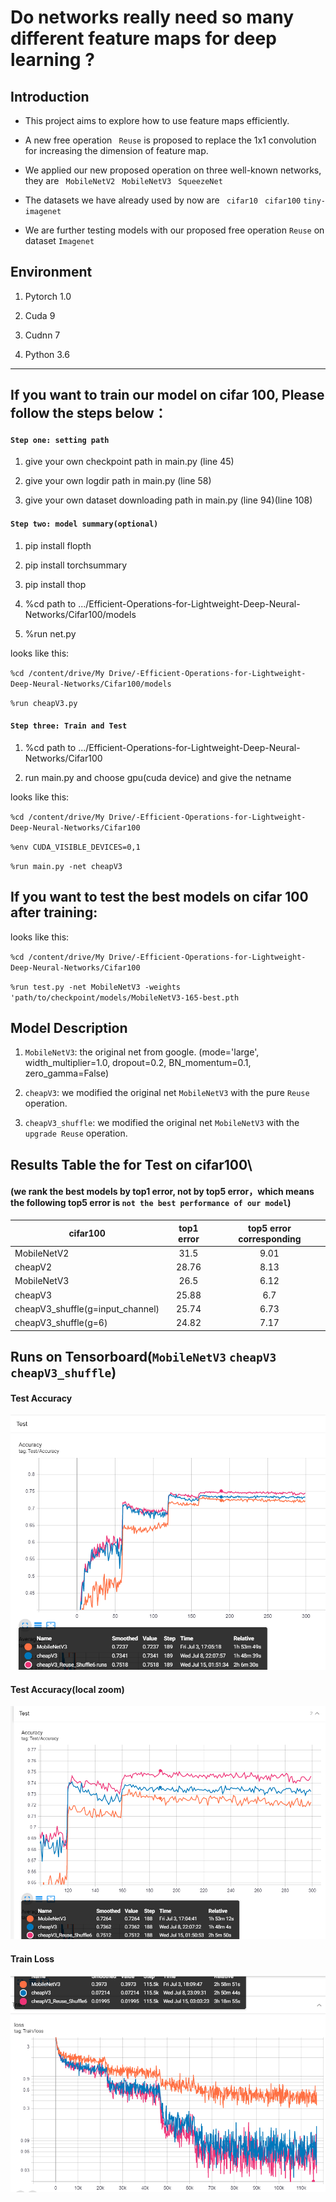 # Do networks really need so many different feature maps for deep learning ?

## Introduction

* This project aims to explore how to use feature maps efficiently.

- A new free operation ` Reuse` is proposed to replace the 1x1 convolution for increasing the dimension of feature map.

- We applied our new proposed operation on three well-known networks, they are ` MobileNetV2` ` MobileNetV3` ` SqueezeNet` 

- The datasets we have already used by now are ` cifar10`  ` cifar100`  `tiny-imagenet ` 

* We are further testing models with our proposed free operation `Reuse` on dataset `Imagenet`

## Environment

1.  Pytorch 1.0

2.  Cuda 9

3.  Cudnn 7

4.  Python 3.6

***

## If you want to train our model on cifar 100, Please follow the steps below：

#### `Step one: setting path` 

1.  give your own checkpoint path in main.py (line 45) 

2.  give your own logdir path in main.py (line 58) 

3.  give your own dataset downloading path in main.py (line 94)(line 108)



#### `Step two: model summary(optional)`


1.  pip install flopth 

2.  pip install torchsummary 

3.  pip install thop 

4.  %cd path to .../Efficient-Operations-for-Lightweight-Deep-Neural-Networks/Cifar100/models 

5.  %run net.py 


looks like this:

`%cd /content/drive/My Drive/-Efficient-Operations-for-Lightweight-Deep-Neural-Networks/Cifar100/models`

`%run cheapV3.py`




#### `Step three: Train and Test`

1.  %cd path to .../Efficient-Operations-for-Lightweight-Deep-Neural-Networks/Cifar100 

2.  run main.py and choose gpu(cuda device) and give the netname 


looks like this:

`%cd /content/drive/My Drive/-Efficient-Operations-for-Lightweight-Deep-Neural-Networks/Cifar100`

`%env CUDA_VISIBLE_DEVICES=0,1`

`%run main.py -net cheapV3`


## If you want to test the best models on cifar 100 after training:

looks like this:

`%cd /content/drive/My Drive/-Efficient-Operations-for-Lightweight-Deep-Neural-Networks/Cifar100`

`%run test.py -net MobileNetV3 -weights 'path/to/checkpoint/models/MobileNetV3-165-best.pth`




## Model Description

1. `MobileNetV3`: the original net from google. (mode='large', width_multiplier=1.0, dropout=0.2, BN_momentum=0.1, zero_gamma=False)

2. `cheapV3`: we modified the original net `MobileNetV3` with the pure `Reuse` operation.

3. `cheapV3_shuffle`: we modified the original net `MobileNetV3` with the ` upgrade Reuse` operation.


## Results Table the for Test on cifar100\

#### (we rank the best models by top1 error, not by top5 error，which means the following top5 error is `not the best performance of our model`)

|  cifar100   | top1 error   | top5 error  corresponding  |
| ---------- | :-----------:  | :-----------: |
| MobileNetV2   | 31.5     | 9.01     |
| cheapV2     | 28.76     | 8.13     |
| MobileNetV3     | 26.5    | 6.12    |
| cheapV3     | 25.88     | 6.7    |
| cheapV3_shuffle(g=input_channel)     | 25.74   | 6.73    |
| cheapV3_shuffle(g=6)     | 24.82  | 7.17   |

## Runs on Tensorboard(`MobileNetV3` `cheapV3` `cheapV3_shuffle`)

#### Test Accuracy
![image](https://github.com/kai-pixel/-Efficient-Operations-for-Lightweight-Deep-Neural-Networks/blob/master/IMG/Test%20Accuracy(cifar100).png)

#### Test Accuracy(local zoom)
![image](https://github.com/kai-pixel/-Efficient-Operations-for-Lightweight-Deep-Neural-Networks/blob/master/IMG/local%20zoom%20to%20the%20Test%20Accuracy.png)

#### Train Loss
![image](https://github.com/kai-pixel/-Efficient-Operations-for-Lightweight-Deep-Neural-Networks/blob/master/IMG/Train%20Loss(cifar100).png)
